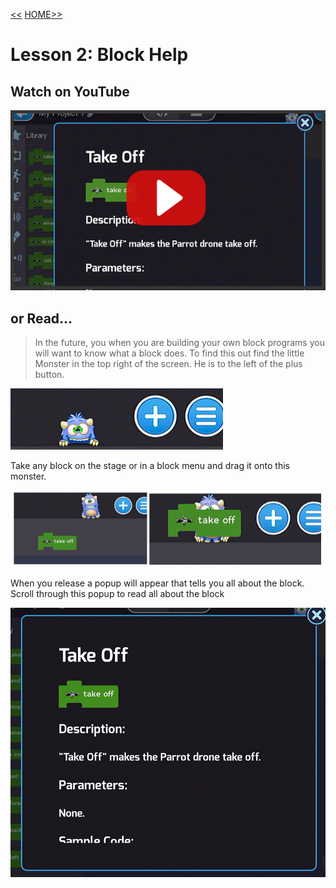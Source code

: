 [<<](06-lesson-1-testing-the-drone.md)  [HOME](https://github.com/drjonesy/ParrotDrone_Airborne_CodingWithTynker)[>>](08-lesson-3-flying-forward.md)

# Lesson 2: Block Help

## Watch on YouTube

[![Play Video](images/07-vid-github-img.png)](https://www.youtube.com/watch?v=Izth6R2bwuM&list=PLyCwPGjh8kDzoPi_4_G_BlavE3nlbkBCd&index=7)

## or Read...

> In the future, you when you are building your own block programs you will want to know what a block does. To find this out find the little Monster in the top right of the screen. He is to the left of the plus button.

![](images/07-L2-monster-help-1.png)

Take any block on the stage or in a block menu and drag it onto this monster. 

![](images/07-L2-monster-help-2.png)

When you release a popup will appear that tells you all about the block. Scroll through this popup to read all about the block

![](images/07-L2-help-info.png)

